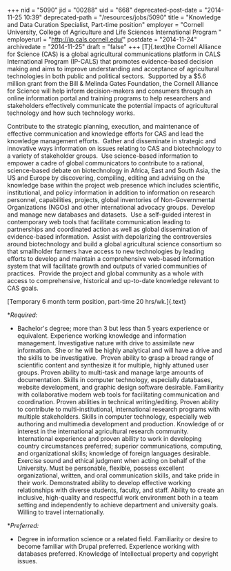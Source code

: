 +++
nid = "5090"
jid = "00288"
uid = "668"
deprecated-post-date = "2014-11-25 10:39"
deprecated-path = "/resources/jobs/5090"
title = "Knowledge and Data Curation Specialist, Part-time position"
employer = "Cornell University, College of Agriculture and Life Sciences International Program "
employerurl = "http://ip.cals.cornell.edu/"
postdate = "2014-11-24"
archivedate = "2014-11-25"
draft = "false"
+++
[T]{.text}he Cornell Alliance for Science (CAS) is a global agricultural
communications platform in CALS International Program (IP-CALS) that
promotes evidence-based decision making and aims to improve
understanding and acceptance of agricultural technologies in both public
and political sectors.  Supported by a $5.6 million grant from the Bill
& Melinda Gates Foundation, the Cornell Alliance for Science will help
inform decision-makers and consumers through an online information
portal and training programs to help researchers and stakeholders
effectively communicate the potential impacts of agricultural technology
and how such technology works.

Contribute to the strategic planning, execution, and maintenance of
effective communication and knowledge efforts for CAS and lead the
knowledge management efforts.  Gather and disseminate in strategic and
innovative ways information on issues relating to CAS and biotechnology
to a variety of stakeholder groups.  Use science-based information to
empower a cadre of global communicators to contribute to a rational,
science-based debate on biotechnology in Africa, East and South Asia,
the US and Europe by discovering, compiling, editing and advising on the
knowledge base within the project web presence which includes
scientific, institutional, and policy information in addition to
information on research personnel, capabilities, projects, global
inventories of Non-Governmental Organizations (NGOs) and other
international advocacy groups.  Develop and manage new databases and
datasets.  Use a self-guided interest in contemporary web tools that
facilitate communication leading to partnerships and coordinated action
as well as global dissemination of evidence-based information.  Assist
with depolarizing the controversies around biotechnology and build a
global agricultural science consortium so that smallholder farmers have
access to new technologies by leading efforts to develop and maintain a
comprehensive web-based information system that will facilitate growth
and outputs of varied communities of practices.  Provide the project and
global community as a whole with access to comprehensive, historical and
up-to-date knowledge relevant to CAS goals.

[Temporary 6 month term position, part-time 20 hrs/wk.]{.text}
  
**Required:*
-  Bachelor's degree; more than 3 but less than 5 years
experience or equivalent. Experience working knowledge and information
management. Investigative nature with drive to assimilate new
information.  She or he will be highly analytical and will have a drive
and the skills to be investigative.  Proven ability to grasp a broad
range of scientific content and synthesize it for multiple, highly
attuned user groups. Proven ability to multi-task and manage large
amounts of documentation. Skills in computer technology, especially
databases, website development, and graphic design software desirable.
Familiarity with collaborative modern web tools for facilitating
communication and coordination. Proven abilities in technical
writing/editing. Proven ability to contribute to multi-institutional,
international research programs with multiple stakeholders. Skills in
computer technology, especially web authoring and multimedia development
and production. Knowledge of or interest in the international
agricultural research community. International experience and proven
ability to work in developing country circumstances preferred; superior
communications, computing, and organizational skills; knowledge of
foreign languages desirable. Exercise sound and ethical judgment when
acting on behalf of the University. Must be personable, flexible,
possess excellent organizational, written, and oral communication
skills, and take pride in their work. Demonstrated ability to develop
effective working relationships with diverse students, faculty, and
staff. Ability to create an inclusive, high-quality and respectful work
environment both in a team setting and independently to achieve
department and university goals. Willing to travel internationally.

**Preferred:*
-  Degree in information science or a related field.
Familiarity or desire to become familiar with Drupal preferred.
Experience working with databases preferred. Knowledge of Intellectual
property and copyright issues.
